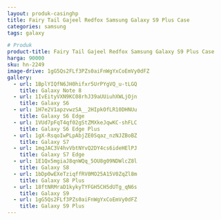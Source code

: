 ```yaml
---
layout: produk-casinghp
title: Fairy Tail Gajeel Redfox Samsung Galaxy S9 Plus Case
categories: samsung
tags: galaxy

# Produk
product-title: Fairy Tail Gajeel Redfox Samsung Galaxy S9 Plus Case
harga: 90000
sku: hn-2249
image-drive: 1gG5Qs2FLf3PZs0aiFnWgYxCoEmVy0dFZ
gallery:
  - url: 1BplYIQfN6JH0hifxr5UrPYgVQ_u-tLGQ
    title: Galaxy Note 8
  - url: 1IvEityVXN9KC08rhJ39aUUiuhXWLjOjn
    title: Galaxy S6
  - url: 1H7e2V1apzvwzSA__2HIpkOfLR10DHNUu
    title: Galaxy S6 Edge
  - url: 1VUd7pFqT4qf02gStZMXkeJqwKC-shFLC
    title: Galaxy S6 Edge Plus
  - url: 1gX-RsqoIwPLpAbjZE0Sqaz_nzNJZBoBZ
    title: Galaxy S7
  - url: 1mqJAC3V4hvVbtNYvQ2DY4cs6ideHElPJ
    title: Galaxy S7 Edge
  - url: 1E1Qx5mgiaJ8qnWQq_5OU8g09NDWlcZ8l
    title: Galaxy S8
  - url: 1bDp0wEXeTziqffRV0MO25A15V0ZqZl8m
    title: Galaxy S8 Plus
  - url: 18ftNRMraD1kykyTYFGH5CH5dUTg_qN6s
    title: Galaxy S9
  - url: 1gG5Qs2FLf3PZs0aiFnWgYxCoEmVy0dFZ
    title: Galaxy S9 Plus
---
```

